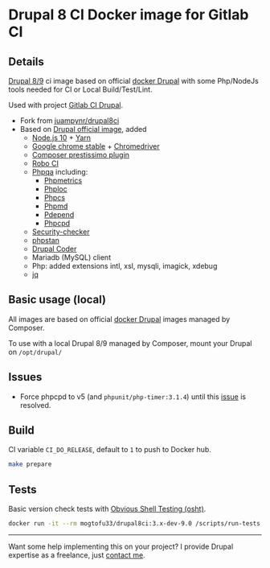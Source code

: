 # Drupal 8 CI Docker image for Gitlab CI

## Details

[Drupal 8/9](https://www.drupal.org/8) ci image based on official [docker Drupal](https://github.com/docker-library/drupal)
with some Php/NodeJs tools needed for CI or Local Build/Test/Lint.

Used with project [Gitlab CI Drupal](https://gitlab.com/mog33/gitlab-ci-drupal).

* Fork from [juampynr/drupal8ci](https://hub.docker.com/r/juampynr/drupal8ci/~/dockerfile/)
* Based on [Drupal official image](https://github.com/docker-library/drupal), added
  * [Node.js 10](https://nodejs.org/en/) + [Yarn](https://yarnpkg.com)
  * [Google chrome stable](https://dl.google.com/linux/chrome/deb/)  + [Chromedriver](http://chromedriver.chromium.org)
  * [Composer prestissimo plugin](https://github.com/hirak/prestissimo)
  * [Robo CI](http://robo.li)
  * [Phpqa](https://github.com/EdgedesignCZ/phpqa) including:
    * [Phpmetrics](https://www.phpmetrics.org)
    * [Phploc](https://github.com/sebastianbergmann/phploc)
    * [Phpcs](https://github.com/squizlabs/PHP_CodeSniffer)
    * [Phpmd](https://phpmd.org)
    * [Pdepend](https://pdepend.org)
    * [Phpcpd](https://github.com/sebastianbergmann/phpcpd)
  * [Security-checker](https://github.com/sensiolabs/security-checker)
  * [phpstan](https://github.com/phpstan/phpstan)
  * [Drupal Coder](https://www.drupal.org/project/coder)
  * Mariadb (MySQL) client
  * Php: added extensions intl, xsl, mysqli, imagick, xdebug
  * [jq](https://stedolan.github.io/jq/)

## Basic usage (local)

All images are based on official [docker Drupal](https://github.com/docker-library) images managed by Composer.

To use with a local Drupal 8/9 managed by Composer, mount your Drupal on `/opt/drupal/`

## Issues

* Force phpcpd to v5 (and `phpunit/php-timer:3.1.4`) until this [issue](https://github.com/EdgedesignCZ/phpqa/pull/209) is resolved.

## Build

CI variable `CI_DO_RELEASE`, default to `1` to push to Docker hub.

```bash
make prepare
```

## Tests

Basic version check tests with [Obvious Shell Testing (osht)](https://github.com/coryb/osht).

```bash
docker run -it --rm mogtofu33/drupal8ci:3.x-dev-9.0 /scripts/run-tests.sh report
```

----
Want some help implementing this on your project? I provide Drupal expertise as a freelance, just [contact me](https://developpeur-drupal.com/en).
